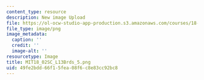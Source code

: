 ```yaml
---
content_type: resource
description: New image Upload
file: https://ol-ocw-studio-app-production.s3.amazonaws.com/courses/18-02sc-multivariable-calculus-fall-2010/49fe2bdd66f15fea08f6c8e83cc92bc8_MIT18_02SC_L13Brds_5.png
file_type: image/png
image_metadata:
  caption: ''
  credit: ''
  image-alt: ''
resourcetype: Image
title: MIT18_02SC_L13Brds_5.png
uid: 49fe2bdd-66f1-5fea-08f6-c8e83cc92bc8
---
```

